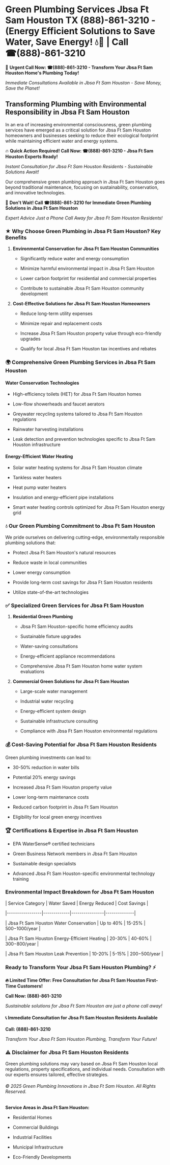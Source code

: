 # Green Plumbing Services Jbsa Ft Sam Houston TX (888)-861-3210 - (Energy Efficient Solutions to Save Water, Save Energy! 💧🌿 | Call ☎(888)-861-3210

🚨 **Urgent Call Now: ☎(888)-861-3210 - Transform Your Jbsa Ft Sam Houston Home's Plumbing Today!**
*Immediate Consultations Available in Jbsa Ft Sam Houston - Save Money, Save the Planet!*

## Transforming Plumbing with Environmental Responsibility in Jbsa Ft Sam Houston

In an era of increasing environmental consciousness, green plumbing services have emerged as a critical solution for Jbsa Ft Sam Houston homeowners and businesses seeking to reduce their ecological footprint while maintaining efficient water and energy systems. 

🔥 **Quick Action Required! Call Now: ☎(888)-861-3210 - Jbsa Ft Sam Houston Experts Ready!**
*Instant Consultation for Jbsa Ft Sam Houston Residents - Sustainable Solutions Await!*

Our comprehensive green plumbing approach in Jbsa Ft Sam Houston goes beyond traditional maintenance, focusing on sustainability, conservation, and innovative technologies.

🚨 **Don't Wait! Call ☎(888)-861-3210 for Immediate Green Plumbing Solutions in Jbsa Ft Sam Houston**
*Expert Advice Just a Phone Call Away for Jbsa Ft Sam Houston Residents!*

### ★ Why Choose Green Plumbing in Jbsa Ft Sam Houston? Key Benefits

1. **Environmental Conservation for Jbsa Ft Sam Houston Communities** 
   - Significantly reduce water and energy consumption
   - Minimize harmful environmental impact in Jbsa Ft Sam Houston
   - Lower carbon footprint for residential and commercial properties
   - Contribute to sustainable Jbsa Ft Sam Houston community development

2. **Cost-Effective Solutions for Jbsa Ft Sam Houston Homeowners** 
   - Reduce long-term utility expenses
   - Minimize repair and replacement costs
   - Increase Jbsa Ft Sam Houston property value through eco-friendly upgrades
   - Qualify for local Jbsa Ft Sam Houston tax incentives and rebates

### 🌍 Comprehensive Green Plumbing Services in Jbsa Ft Sam Houston

#### Water Conservation Technologies
- High-efficiency toilets (HET) for Jbsa Ft Sam Houston homes
- Low-flow showerheads and faucet aerators
- Greywater recycling systems tailored to Jbsa Ft Sam Houston regulations
- Rainwater harvesting installations
- Leak detection and prevention technologies specific to Jbsa Ft Sam Houston infrastructure

#### Energy-Efficient Water Heating
- Solar water heating systems for Jbsa Ft Sam Houston climate
- Tankless water heaters
- Heat pump water heaters
- Insulation and energy-efficient pipe installations
- Smart water heating controls optimized for Jbsa Ft Sam Houston energy grid

### 💧 Our Green Plumbing Commitment to Jbsa Ft Sam Houston

We pride ourselves on delivering cutting-edge, environmentally responsible plumbing solutions that:
- Protect Jbsa Ft Sam Houston's natural resources
- Reduce waste in local communities
- Lower energy consumption
- Provide long-term cost savings for Jbsa Ft Sam Houston residents
- Utilize state-of-the-art technologies

### ✅ Specialized Green Services for Jbsa Ft Sam Houston

1. **Residential Green Plumbing**
   - Jbsa Ft Sam Houston-specific home efficiency audits
   - Sustainable fixture upgrades
   - Water-saving consultations
   - Energy-efficient appliance recommendations
   - Comprehensive Jbsa Ft Sam Houston home water system evaluations

2. **Commercial Green Solutions for Jbsa Ft Sam Houston**
   - Large-scale water management
   - Industrial water recycling
   - Energy-efficient system design
   - Sustainable infrastructure consulting
   - Compliance with Jbsa Ft Sam Houston environmental regulations

### 💰 Cost-Saving Potential for Jbsa Ft Sam Houston Residents

Green plumbing investments can lead to:
- 30-50% reduction in water bills
- Potential 20% energy savings
- Increased Jbsa Ft Sam Houston property value
- Lower long-term maintenance costs
- Reduced carbon footprint in Jbsa Ft Sam Houston
- Eligibility for local green energy incentives

### 🏆 Certifications & Expertise in Jbsa Ft Sam Houston

- EPA WaterSense® certified technicians
- Green Business Network members in Jbsa Ft Sam Houston
- Sustainable design specialists
- Advanced Jbsa Ft Sam Houston-specific environmental technology training

### Environmental Impact Breakdown for Jbsa Ft Sam Houston

| Service Category | Water Saved | Energy Reduced | Cost Savings |
|-----------------|-------------|----------------|--------------|
| Jbsa Ft Sam Houston Water Conservation | Up to 40% | 15-25% | $500-$1000/year |
| Jbsa Ft Sam Houston Energy-Efficient Heating | 20-30% | 40-60% | $300-$800/year |
| Jbsa Ft Sam Houston Leak Prevention | 10-20% | 5-15% | $200-$500/year |

### Ready to Transform Your Jbsa Ft Sam Houston Plumbing? ⚡

**🔥 Limited Time Offer: Free Consultation for Jbsa Ft Sam Houston First-Time Customers!**

**Call Now: (888)-861-3210**
*Sustainable solutions for Jbsa Ft Sam Houston are just a phone call away!*

#### 📞 Immediate Consultation for Jbsa Ft Sam Houston Residents Available

**Call: (888)-861-3210**
*Transform Your Jbsa Ft Sam Houston Plumbing, Transform Your Future!*

### ⚠️ Disclaimer for Jbsa Ft Sam Houston Residents

Green plumbing solutions may vary based on Jbsa Ft Sam Houston local regulations, property specifications, and individual needs. Consultation with our experts ensures tailored, effective strategies.

###### © 2025 Green Plumbing Innovations in Jbsa Ft Sam Houston. All Rights Reserved.

**Service Areas in Jbsa Ft Sam Houston:** 
- Residential Homes
- Commercial Buildings
- Industrial Facilities
- Municipal Infrastructure
- Eco-Friendly Developments